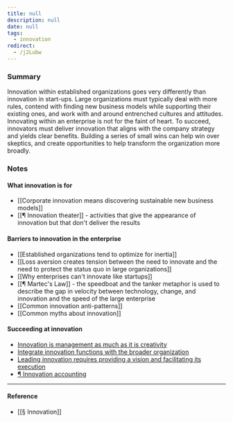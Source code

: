 ```yaml
---
title: null
description: null
date: null
tags:
  - innovation
redirect:
  - /j2Lubw
---
```


### Summary

Innovation within established organizations goes very differently than innovation in start-ups. Large organizations must typically deal with more rules, contend with finding new business models while supporting their existing ones, and work with and around entrenched cultures and attitudes. Innovating within an enterprise is not for the faint of heart. To succeed, innovators must deliver innovation that aligns with the company strategy and yields clear benefits. Building a series of small wins can help win over skeptics, and create opportunities to help transform the organization more broadly.

### Notes

#### What innovation is for

- [[Corporate innovation means discovering sustainable new business models]]
- [[¶ Innovation theater]] - activities that give the appearance of innovation but that don't deliver the results

#### Barriers to innovation in the enterprise

- [[Established organizations tend to optimize for inertia]]
- [[Loss aversion creates tension between the need to innovate and the need to protect the status quo in large organizations]]
- [[Why enterprises can't innovate like startups]]
- [[¶ Martec's Law]] - the speedboat and the tanker metaphor is used to describe the gap in velocity between technology, change, and innovation and the speed of the large enterprise
- [[Common innovation anti-patterns]]
- [[Common myths about innovation]]

#### Succeeding at innovation

- [Innovation is management as much as it is creativity](https://publish.obsidian.md/mobydiction/notes/Innovation+is+management+as+much+as+it+is+creativity)
- [Integrate innovation functions with the broader organization](https://publish.obsidian.md/mobydiction/notes/Integrate+innovation+functions+with+the+broader+organization)
- [Leading innovation requires providing a vision and facilitating its execution](https://publish.obsidian.md/mobydiction/notes/Leading+innovation+requires+providing+a+vision+and+facilitating+its+execution)
- [¶ Innovation accounting](https://publish.obsidian.md/mobydiction/notes/%C2%B6+Innovation+accounting)

---

#### Reference

- [[§ Innovation]]

